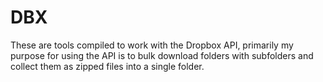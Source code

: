 # DBX
These are tools compiled to work with the Dropbox API, primarily my purpose for using the API is to bulk download folders with subfolders and collect them as zipped files into a single folder.

